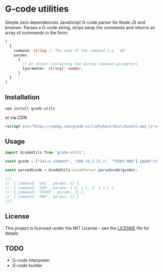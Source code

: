 # G-code utilities

Simple zero dependencies JavaScript G-code parser for Node JS and browser. Parses a G-code string, strips away the comments and returns an array of commands in the form:

```typescript
[
  {
    command: string // The name of the command e.g. 'G0'
    params:
      {
        // An object containing the parsed command parameters
        [parameter: string]: number,
      }
  }
]
```

## Installation

```
npm install gcode-utils
```

or via CDN

```html
<script src="https://unpkg.com/gcode-utils@latest/dist/bundle.umd.js"></script>
```

## Usage

```javascript
import GcodeUtils from "gcode-utils";

const gcode = ["G41;a comment", "G00 X1.1 Z1.1", "T0303 M08"].join("\n");

const parsedGcode = GcodeUtils.GcodeParser.parseGcode(gcode);

//[
//  { command: 'G41', params: {} },
//  { command: 'G00', params: { X: 1.1, Z: 1.1 } },
//  { command: 'T0303', params: {} },
//  { command: 'M08', params: {} }
//]
```

## License

This project is licensed under the MIT License - see the [LICENSE](LICENSE) file for details

## TODO

- G-code interpreter
- G-code builder
